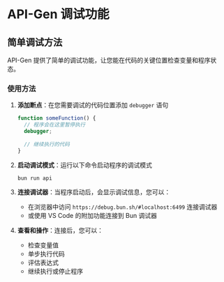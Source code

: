 # API-Gen 调试功能

## 简单调试方法

API-Gen 提供了简单的调试功能，让您能在代码的关键位置检查变量和程序状态。

### 使用方法

1. **添加断点**：在您需要调试的代码位置添加 `debugger` 语句

   ```typescript
   function someFunction() {
     // 程序会在这里暂停执行
     debugger;
     
     // 继续执行的代码
   }
   ```

2. **启动调试模式**：运行以下命令启动程序的调试模式

   ```bash
   bun run api
   ```

3. **连接调试器**：当程序启动后，会显示调试信息，您可以：
   
   - 在浏览器中访问 `https://debug.bun.sh/#localhost:6499` 连接调试器
   - 或使用 VS Code 的附加功能连接到 Bun 调试器

4. **查看和操作**：连接后，您可以：
   - 检查变量值
   - 单步执行代码
   - 评估表达式
   - 继续执行或停止程序
